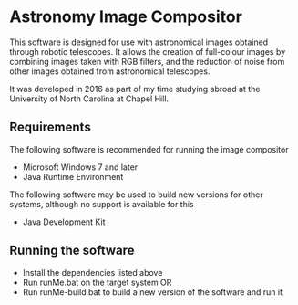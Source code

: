 # Astronomy Image Compositor
This software is designed for use with astronomical images obtained through robotic telescopes. It allows the creation of full-colour images by combining images taken with RGB filters, and the reduction of noise from other images obtained from astronomical telescopes.

It was developed in 2016 as part of my time studying abroad at the University of North Carolina at Chapel Hill.

## Requirements
The following software is recommended for running the image compositor
* Microsoft Windows 7 and later
* Java Runtime Environment

The following software may be used to build new versions for other systems, although no support is available for this
* Java Development Kit

## Running the software
* Install the dependencies listed above
* Run runMe.bat on the target system OR
* Run runMe-build.bat to build a new version of the software and run it
